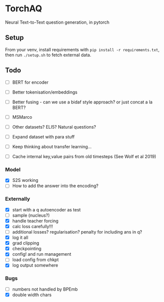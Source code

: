 # TorchAQ

Neural Text-to-Text question generation, in pytorch


## Setup

From your venv, install requirements with `pip install -r requirements.txt`, then run `./setup.sh` to fetch external data.

## Todo

  - [ ] BERT for encoder
  - [ ] Better tokenisation/embeddings
  - [ ] Better fusing - can we use a bidaf style approach? or just concat a la BERT?
  - [ ] MSMarco
  - [ ] Other datasets? ELI5? Natural questions?
  - [ ] Expand dataset with para stuff
  - [ ] Keep thinking about transfer learning...
  - [ ] Cache internal key,value pairs from old timesteps (See Wolf et al 2019)


### Model

  - [x] S2S working
  - [ ] How to add the answer into the encoding?

### Externally
  
  - [x]  start with a q autoencoder as test
  - [ ]  sample (nucleus?)
  - [x]  handle teacher forcing
  - [x]  calc loss carefully!!!
  - [ ]  additional losses? regularisation? penalty for including ans in q?
  - [x]  log it all
  - [x]  grad clipping
  - [x]  checkpointing
  - [x]  config! and run management
  - [ ] load config from chkpt
  - [x] log output somewhere

### Bugs

  - [ ] numbers not handled by BPEmb
  - [x] double width chars
